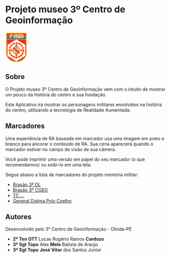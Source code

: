 # Projeto museo 3º Centro de Geoinformação

<img src="/images/logo.png" alt="Projeto museo 3º Centro de Geoinformação"/>

## Sobre

O Projeto museo 3º Centro de Geoinformação vem com o intuito de mostrar um pouco da história do centro e sua fundação.

Este Aplicativo irá mostrar os personagens militares envolvidos na história do centro, utilizando a tecnologia de Realidade Aumentada.

## Marcadores

Uma experiência de RA baseada em marcador usa uma imagem em preto e branco para ancorar o conteúdo de RA. Sua cena aparecerá quando o marcador estiver no campo de visão de sua câmera.

Você pode imprimir uma versão em papel do seu marcador (o que recomendamos) ou exibi-lo em uma tela.

Segue abaixo a lista de marcadores do projeto memória militar:

- <a href="/marcadores/#" target="_blank">Brasão 3ª DL</a>
- <a href="/marcadores/#" target="_blank">Brasão 3º CGEO</a>
- <a href="/marcadores/#" target="_blank">TC ...</a>
- <a href="/marcadores/#" target="_blank">General Djalma Poly Coelho</a>

## Autores

Desenvolvido pelo 3° Centro de Geoinformação - Olinda-PE

- <b>2º Ten OTT</b> Lucas Rogério Ramos <b>Cardozo</b>
- <b>3º Sgt Topo</b> Alex <b>Melo</b> Batista de Araújo
- <b>3º Sgt Topo</b> <b>José Vitor</b> dos Santos Junior
